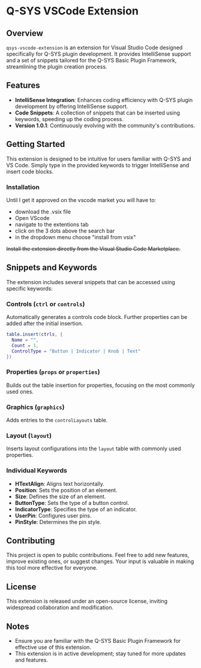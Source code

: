 # Q-SYS VSCode Extension

## Overview
`qsys-vscode-extension` is an extension for Visual Studio Code designed specifically for Q-SYS plugin development. It provides IntelliSense support and a set of snippets tailored for the Q-SYS Basic Plugin Framework, streamlining the plugin creation process.

## Features
- **IntelliSense Integration**: Enhances coding efficiency with Q-SYS plugin development by offering IntelliSense support.
- **Code Snippets**: A collection of snippets that can be inserted using keywords, speeding up the coding process.
- **Version 1.0.1**: Continuously evolving with the community's contributions.

## Getting Started
This extension is designed to be intuitive for users familiar with Q-SYS and VS Code. Simply type in the provided keywords to trigger IntelliSense and insert code blocks.

### Installation
Until I get it approved on the vscode market you will have to:
- download the .vsix file
- Open VScode
- navigate to the extentions tab
- click on the 3 dots above the search bar
- in the dropdown menu choose "install from vsix"

~~Install the extension directly from the Visual Studio Code Marketplace.~~

## Snippets and Keywords
The extension includes several snippets that can be accessed using specific keywords:

### Controls (`ctrl` or `controls`)
Automatically generates a controls code block. Further properties can be added after the initial insertion.
```lua
table.insert(ctrls, {
  Name = "",
  Count = 1,
  ControlType = "Button | Indicator | Knob | Text"
})
```

### Properties (`props` or `properties`)
Builds out the table insertion for properties, focusing on the most commonly used ones.

### Graphics (`graphics`)
Adds entries to the `controlLayouts` table.

### Layout (`layout`)
Inserts layout configurations into the `layout` table with commonly used properties.

### Individual Keywords
- **HTextAlign**: Aligns text horizontally.
- **Position**: Sets the position of an element.
- **Size**: Defines the size of an element.
- **ButtonType**: Sets the type of a button control.
- **IndicatorType**: Specifies the type of an indicator.
- **UserPin**: Configures user pins.
- **PinStyle**: Determines the pin style.

## Contributing
This project is open to public contributions. Feel free to add new features, improve existing ones, or suggest changes. Your input is valuable in making this tool more effective for everyone.

## License
This extension is released under an open-source license, inviting widespread collaboration and modification.

## Notes
- Ensure you are familiar with the Q-SYS Basic Plugin Framework for effective use of this extension.
- This extension is in active development; stay tuned for more updates and features.
